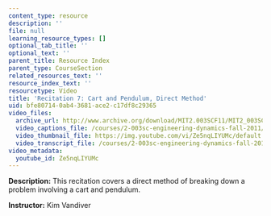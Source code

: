 ```yaml
---
content_type: resource
description: ''
file: null
learning_resource_types: []
optional_tab_title: ''
optional_text: ''
parent_title: Resource Index
parent_type: CourseSection
related_resources_text: ''
resource_index_text: ''
resourcetype: Video
title: 'Recitation 7: Cart and Pendulum, Direct Method'
uid: bfe80714-0ab4-3681-ace2-c17df8c29365
video_files:
  archive_url: http://www.archive.org/download/MIT2.003SCF11/MIT2_003SCF11_rec07_300k.mp4
  video_captions_file: /courses/2-003sc-engineering-dynamics-fall-2011/270484ce53fc5cf3b37066a74250d756_Ze5nqLIYUMc.vtt
  video_thumbnail_file: https://img.youtube.com/vi/Ze5nqLIYUMc/default.jpg
  video_transcript_file: /courses/2-003sc-engineering-dynamics-fall-2011/a9a899eeab502eca1088b9331a4ce10d_Ze5nqLIYUMc.pdf
video_metadata:
  youtube_id: Ze5nqLIYUMc
---
```


**Description:** This recitation covers a direct method of breaking down a problem involving a cart and pendulum.

**Instructor:** Kim Vandiver
